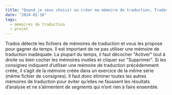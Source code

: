```yaml
---
title: "Quand je veux choisir ou créer ma mémoire de traduction, Trados me propose des mémoires d’anciens exercices. Que dois-je faire ?"
date: "2024-01-16"
tags:
  - mémoires de traduction
  - projet
---
```


Trados détecte les fichiers de mémoires de traduction et vous les propose pour gagner du temps. Il est important de ne pas utiliser une mémoire de traduction inadéquate. La plupart du temps, il faut décocher "Activer" tout à droite ou bien cocher les mémoires inutiles et cliquer sur "Supprimer". Si les consignes indiquent d’utiliser une mémoire de traduction précédemment créée, il s’agit de la mémoire créée dans un exercice de la même série (même fichier de consignes). Il faut donc éliminer toutes les autres mémoires de traduction pour éviter qu’elles ne faussent les résultats d’analyse et ne s’alimentent de segments qui n’ont rien à faire ensemble.

